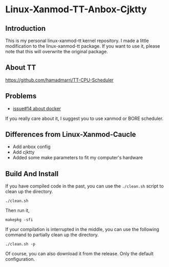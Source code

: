 # Linux-Xanmod-TT-Anbox-Cjktty

## Introduction

This is my personal linux-xanmod-tt kernel repository. I made a little modification to the linux-xanmod-tt package. If you want to use it, please note that this will overwrite the original package.

## About TT

https://github.com/hamadmarri/TT-CPU-Scheduler

## Problems

- [issue#14 about docker](https://github.com/hamadmarri/TT-CPU-Scheduler/issues/14)

If you really care about it, I suggest you to use xanmod or BORE scheduler.

## Differences from Linux-Xanmod-Caucle

- Add anbox config
- Add cjktty
- Added some make parameters to fit my computer's hardware

## Build And Install

If you have compiled code in the past, you can use the `./clean.sh` script to clean up the directory.

``` shell
./clean.sh
```

Then run it,

``` shell
makepkg -sfi
```

If your compilation is interrupted in the middle, you can use the following command to partially clean up the directory.

``` shell
./clean.sh -p
```

Of course, you can also download it from the release. Only the default configuration.
